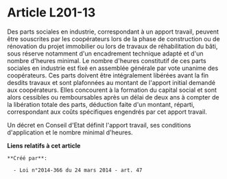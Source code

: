 # Article L201-13

Des parts sociales en industrie, correspondant à un apport travail, peuvent être souscrites par les coopérateurs lors de la
phase de construction ou de rénovation du projet immobilier ou lors de travaux de réhabilitation du bâti, sous réserve
notamment d'un encadrement technique adapté et d'un nombre d'heures minimal. Le nombre d'heures constitutif de ces parts
sociales en industrie est fixé en assemblée générale par vote unanime des coopérateurs. Ces parts doivent être intégralement
libérées avant la fin desdits travaux et sont plafonnées au montant de l'apport initial demandé aux coopérateurs. Elles
concourent à la formation du capital social et sont alors cessibles ou remboursables après un délai de deux ans à compter de
la libération totale des parts, déduction faite d'un montant, réparti, correspondant aux coûts spécifiques engendrés par cet
apport travail. 

Un décret en Conseil d'Etat définit l'apport travail, ses conditions d'application et le nombre minimal d'heures.

**Liens relatifs à cet article**

	**Créé par**:

	  - Loi n°2014-366 du 24 mars 2014 - art. 47
